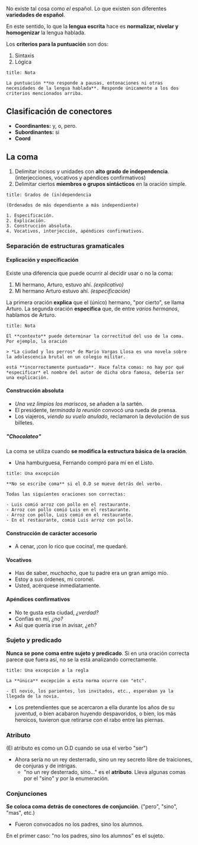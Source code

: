 No existe tal cosa como *el* español. Lo que existen son diferentes **variedades de español**.

En este sentido, lo que la **lengua escrita** hace es **normalizar, nivelar y homogenizar** la lengua hablada.

Los **criterios para la puntuación** son dos:

1. Sintaxis
2. Lógica

```ad-hint
title: Nota

La puntuación **no responde a pausas, entonaciones ni otras necesidades de la lengua hablada**. Responde únicamente a los dos criterios mencionados arriba.

```

## Clasificación de conectores

- **Coordinantes:** y, o, pero.
- **Subordinantes:** si
- **Coord**

## La coma

1. Delimitar incisos y unidades con **alto grado de independencia**. (interjecciones, vocativos y apéndices confirmativos)
2. Delimitar ciertos **miembros o grupos sintácticos** en la oración simple.

```ad-summary
title: Grados de (in)dependencia

(Ordenados de más dependiente a más independiente)

1. Especificación.
2. Explicación.
3. Construcción absoluta.
4. Vocativos, interjección, apéndices confirmativos.

```
### Separación de estructuras gramaticales

#### Explicación y especificación

Existe una diferencia que puede ocurrir al decidir usar o no la coma:

1. Mi hermano, Arturo, estuvo ahí. *(explicativo)*
2. Mi hermano Arturo estuvo ahí. *(especificación)*

La primera oración **explica** que el (único) hermano, "por cierto", se llama Arturo. La segunda oración **especifica** que, de entre *varios hermanos*, hablamos de Arturo.

```ad-important
title: Nota

El **contexto** puede determinar la correctitud del uso de la coma. Por ejemplo, la oración

> *La ciudad y los perros* de Mario Vargas Llosa es una novela sobre la adolescencia brutal en un colegio militar.

está **incorrectamente puntuada**. Hace falta comas: no hay por qué *especificar* el nombre del autor de dicha obra famosa, debería ser una explicación.

```

#### Construcción absoluta

- *Una vez limpios los mariscos*, se añaden a la sartén.
- El presidente, *terminada la reunión* convocó una rueda de prensa.
- Los viajeros, *viendo su vuelo anulado*, reclamaron la devolución de sus billetes.

##### "Chocolateo"

La coma se utiliza cuando **se modifica la estructura básica de la oración**.

- Una hamburguesa, Fernando compró para mí en el Listo.

```ad-warning
title: Una excepción

**No se escribe coma** si el O.D se mueve detrás del verbo.

Todas las siguientes oraciones son correctas:

- Luis comió arroz con pollo en el restaurante.
- Arroz con pollo comió Luis en el restaurante.
- Arroz con pollo, Luis comió en el restaurante.
- En el restaurante, comió Luis arroz con pollo.

```

#### Construcción de carácter accesorio

- A cenar, ¡con lo rico que cocina!, me quedaré.

#### Vocativos

- Has de saber, *muchacho*, que tu padre era un gran amigo mío.
- Estoy a sus órdenes, mi coronel.
- Usted, acérquese inmediatamente.

#### Apéndices confirmativos

- No te gusta esta ciudad, *¿verdad?*
- Confías en mí, *¿no?*
- Así que quería irse in avisar, *¿eh?*

### Sujeto y predicado

**Nunca se pone coma entre sujeto y predicado**. Si en una oración correcta parece que fuera así, no se la está analizando correctamente.

```ad-warning
title: Una excepción a la regla

La **única** excepción a esta norma ocurre con "etc".

- El novio, los parientes, los invitados, etc., esperaban ya la llegada de la novia.

```

- Los pretendientes que se acercaron a ella durante los años de su juventud, o bien acabaron huyendo despavoridos, o bien, los más heroicos, tuvieron que retirarse con el rabo entre las piernas.

### Atributo

(El atributo es como un O.D cuando se usa el verbo "ser")

- Ahora sería no un rey desterrado, sino un rey secreto libre de traiciones, de conjuras y de intrigas.
	- "no un rey desterrado, sino..." es el **atributo**. Lleva algunas comas por el "sino" y por la enumeración.

### Conjunciones

**Se coloca coma detrás de conectores de conjunción**. ("pero", "sino", "mas", etc.)

- Fueron convocados no los padres, sino los alumnos.

En el primer caso: "no los padres, sino los alumnos" es el sujeto.
